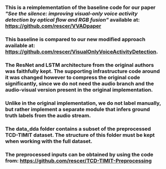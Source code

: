 ### This is a reimplementation of the baseline code for our paper <em>"See the silence: improving visual-only voice activity detection by optical flow and RGB fusion"</em> available at: https://github.com/rescer/VVADpaper
### This baseline is compared to our new modified approach available at: https://github.com/rescer/VisualOnlyVoiceActivityDetection. 
### The ResNet and LSTM architecture from the original authors was faithfully kept. The supporting infrastructure code around it was changed however to compress the original code significantly, since we do not need the audio branch and the audio-visual version present in the original implementation.
### Unlike in the original implementation, we do not label manually, but rather implement a separate module that infers ground truth labels from the audio stream.
### The data_dda folder contains a subset of the preprocessed TCD-TIMIT dataset. The structure of this folder must be kept when working with the full dataset.
### The preprocessed inputs can be obtained by using the code from: https://github.com/rescer/TCD-TIMIT-Preprocessing 
